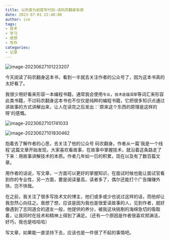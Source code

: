 ```yaml
---
title: 以热爱为前提写代码-读码农翻身有感
date: 2023-07-01 22:48:00
author: ice
tags:
- 技术
- 学习
- 感想
- 写作
categories:
- 记录
---
```


![image-20230627101223207](https://icepeachpicture.oss-cn-shanghai.aliyuncs.com/ice/image-20230627101223207.png)

  今天阅读了码农翻身这本书，看到一半就去关注作者的公众号了，因为这本书真的太好看了。

  我很少用好看来形容一本编程书籍，通常我会使用`专业`，`技术底蕴深厚`等词汇来形容此类书籍，不过码农翻身这本书也不仅仅是纯粹的编程书籍，它把很多知识点通过讲故事的方式讲解出来，让人在读完之后发出：'原来这个东西的原理是这样的呀'的感慨。

![image-20230627101741033](https://icepeachpicture.oss-cn-shanghai.aliyuncs.com/ice/image-20230627101741033.png)



![image-20230627101830462](https://icepeachpicture.oss-cn-shanghai.aliyuncs.com/ice/image-20230627101830462.png)

  抱着去了解作者的心思，去关注了他的公众号 码农翻身。作者从一篇'我是一个线程'这篇文章开始发现，大家喜欢看故事，在故事中掌握技术，就沿着这条路走了下来：用故事讲解技术的本质。作者几年如一日的积累，现在以及有了数百篇文章。

  用作者的话说，写文章，一方面可以更好的掌握知识，在面试时候也能让面试官看到你的专业性，另一方面，要是阅读量高，读者多了，偶尔还能打个广告赚赚外快，岂不快哉。

  在之前，我关注了很多写技术文的博主，他们或多或少也说过这样的话，而他却让我忽然心向往之。我想了想，应该是因为我也是很爱读故事的人，见到作者，就好像遇到了志同道合的道友一般，他提供的养分，被我这块挑剔的海绵急切的吸取着，让我同时在技术和精神上得到了满足。（还有一个原因是作者很喜欢郑渊洁，好巧，我也是哈哈哈）

  写文章，如果能一直坚持下去，应该也是一件很了不起的事情吧。